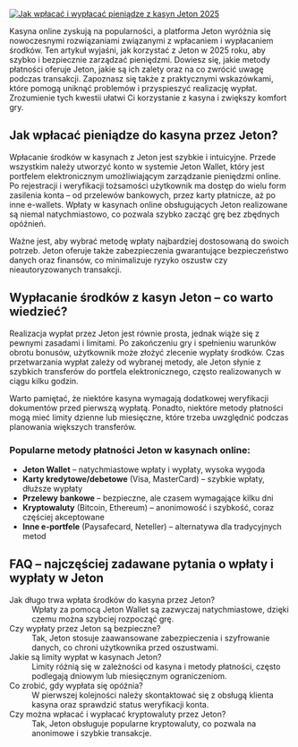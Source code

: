 [![Jak wpłacać i wypłacać pieniądze z kasyn Jeton 2025](https://123-caf.pages.dev/gitsignup.png)](https://vrmoo.ru/Bt82HjjY)

<p>Kasyna online zyskują na popularności, a platforma Jeton wyróżnia się nowoczesnymi rozwiązaniami związanymi z wpłacaniem i wypłacaniem środków. Ten artykuł wyjaśni, jak korzystać z Jeton w 2025 roku, aby szybko i bezpiecznie zarządzać pieniędzmi. Dowiesz się, jakie metody płatności oferuje Jeton, jakie są ich zalety oraz na co zwrócić uwagę podczas transakcji. Zapoznasz się także z praktycznymi wskazówkami, które pomogą uniknąć problemów i przyspieszyć realizację wypłat. Zrozumienie tych kwestii ułatwi Ci korzystanie z kasyna i zwiększy komfort gry.</p>  <h2>Jak wpłacać pieniądze do kasyna przez Jeton?</h2> <p>Wpłacanie środków w kasynach z Jeton jest szybkie i intuicyjne. Przede wszystkim należy utworzyć konto w systemie Jeton Wallet, który jest portfelem elektronicznym umożliwiającym zarządzanie pieniędzmi online. Po rejestracji i weryfikacji tożsamości użytkownik ma dostęp do wielu form zasilenia konta – od przelewów bankowych, przez karty płatnicze, aż po inne e-wallets. Wpłaty w kasynach online obsługujących Jeton realizowane są niemal natychmiastowo, co pozwala szybko zacząć grę bez zbędnych opóźnień.</p> <p>Ważne jest, aby wybrać metodę wpłaty najbardziej dostosowaną do swoich potrzeb. Jeton oferuje także zabezpieczenia gwarantujące bezpieczeństwo danych oraz finansów, co minimalizuje ryzyko oszustw czy nieautoryzowanych transakcji.</p>  <h2>Wypłacanie środków z kasyn Jeton – co warto wiedzieć?</h2> <p>Realizacja wypłat przez Jeton jest równie prosta, jednak wiąże się z pewnymi zasadami i limitami. Po zakończeniu gry i spełnieniu warunków obrotu bonusów, użytkownik może złożyć zlecenie wypłaty środków. Czas przetwarzania wypłat zależy od wybranej metody, ale Jeton słynie z szybkich transferów do portfela elektronicznego, często realizowanych w ciągu kilku godzin.</p> <p>Warto pamiętać, że niektóre kasyna wymagają dodatkowej weryfikacji dokumentów przed pierwszą wypłatą. Ponadto, niektóre metody płatności mogą mieć limity dzienne lub miesięczne, które trzeba uwzględnić podczas planowania większych transferów.</p>  <h3>Popularne metody płatności Jeton w kasynach online:</h3> <ul>   <li><strong>Jeton Wallet</strong> – natychmiastowe wpłaty i wypłaty, wysoka wygoda</li>   <li><strong>Karty kredytowe/debetowe</strong> (Visa, MasterCard) – szybkie wpłaty, dłuższe wypłaty</li>   <li><strong>Przelewy bankowe</strong> – bezpieczne, ale czasem wymagające kilku dni</li>   <li><strong>Kryptowaluty</strong> (Bitcoin, Ethereum) – anonimowość i szybkość, coraz częściej akceptowane</li>   <li><strong>Inne e-portfele</strong> (Paysafecard, Neteller) – alternatywa dla tradycyjnych metod</li> </ul>  <h2>FAQ – najczęściej zadawane pytania o wpłaty i wypłaty w Jeton</h2> <dl>   <dt>Jak długo trwa wpłata środków do kasyna przez Jeton?</dt>   <dd>Wpłaty za pomocą Jeton Wallet są zazwyczaj natychmiastowe, dzięki czemu można szybciej rozpocząć grę.</dd>    <dt>Czy wypłaty przez Jeton są bezpieczne?</dt>   <dd>Tak, Jeton stosuje zaawansowane zabezpieczenia i szyfrowanie danych, co chroni użytkownika przed oszustwami.</dd>    <dt>Jakie są limity wypłat w kasynach Jeton?</dt>   <dd>Limity różnią się w zależności od kasyna i metody płatności, często podlegają dniowym lub miesięcznym ograniczeniom.</dd>    <dt>Co zrobić, gdy wypłata się opóźnia?</dt>   <dd>W pierwszej kolejności należy skontaktować się z obsługą klienta kasyna oraz sprawdzić status weryfikacji konta.</dd>    <dt>Czy można wpłacać i wypłacać kryptowaluty przez Jeton?</dt>   <dd>Tak, Jeton obsługuje popularne kryptowaluty, co pozwala na anonimowe i szybkie transakcje.</dd> </dl>